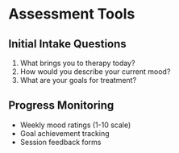 # Assessment Tools

## Initial Intake Questions
1. What brings you to therapy today?
2. How would you describe your current mood?
3. What are your goals for treatment?

## Progress Monitoring
- Weekly mood ratings (1-10 scale)
- Goal achievement tracking
- Session feedback forms